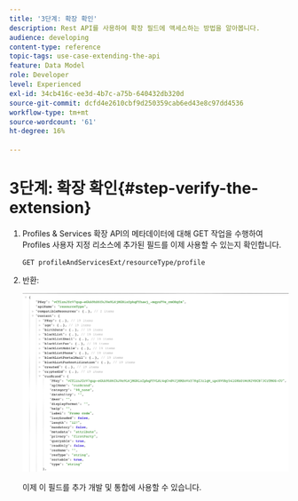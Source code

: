 ```yaml
---
title: '3단계: 확장 확인'
description: Rest API를 사용하여 확장 필드에 액세스하는 방법을 알아봅니다.
audience: developing
content-type: reference
topic-tags: use-case-extending-the-api
feature: Data Model
role: Developer
level: Experienced
exl-id: 34cb416c-ee3d-4b7c-a75b-640432db320d
source-git-commit: dcfd4e2610cbf9d250359cab6ed43e8c97dd4536
workflow-type: tm+mt
source-wordcount: '61'
ht-degree: 16%

---
```


# 3단계: 확장 확인{#step-verify-the-extension}

1. Profiles &amp; Services 확장 API의 메타데이터에 대해 GET 작업을 수행하여 Profiles 사용자 지정 리소스에 추가된 필드를 이제 사용할 수 있는지 확인합니다.

   ```
   GET profileAndServicesExt/resourceType/profile
   ```

1. 반환:

   ![](assets/extendpandsapiview.png)

   이제 이 필드를 추가 개발 및 통합에 사용할 수 있습니다.
